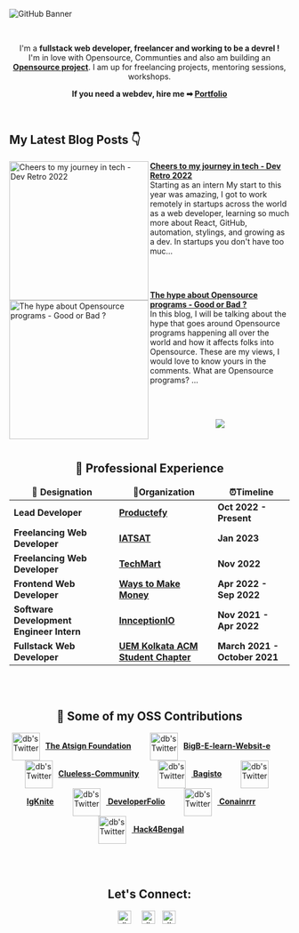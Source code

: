 ![GitHub Banner](https://user-images.githubusercontent.com/72851613/207913942-354b2399-f12d-403a-abfd-dd367feebeb5.png)

<br/>

<div align="center">

I'm a **fullstack web developer, freelancer and working to be a devrel !** <br> I'm in love with Opensource, Communties and also am building an **[Opensource project](https://github.com/IAmTamal/Milan)**. I am up for freelancing projects, mentoring sessions, workshops.

**If you need a webdev, hire me ➡ [Portfolio](https://tamal.vercel.app/)**

<br>  
  
</div>

## My Latest Blog Posts 👇

<!-- HASHNODE_BLOG:START -->
<p align="left">
<a href="https://tamal-writes.hashnode.dev//tamals-devretro22" title="Cheers to my journey in tech - Dev Retro 2022"><img src="https://cdn.hashnode.com/res/hashnode/image/upload/v1671178541615/6ddhoIsCc.png" alt="Cheers to my journey in tech - Dev Retro 2022" width="250px" align="left" /></a>
<a href="https://tamal-writes.hashnode.dev//tamals-devretro22" title="Cheers to my journey in tech - Dev Retro 2022"><strong>Cheers to my journey in tech - Dev Retro 2022</strong></a>
<br/> Starting as an intern
My start to this year was amazing, I got to work remotely in startups across the world as a web developer, learning so much more about React, GitHub, automation, stylings, and growing as a dev. In startups you don't have too muc... </p> <br/> <br/>
<p align="left">
<a href="https://tamal-writes.hashnode.dev//opensourcehype" title="The hype about Opensource programs - Good or Bad ?"><img src="https://cdn.hashnode.com/res/hashnode/image/upload/v1670741900419/qUNUovciK.png" alt="The hype about Opensource programs - Good or Bad ?" width="250px" align="left" /></a>
<a href="https://tamal-writes.hashnode.dev//opensourcehype" title="The hype about Opensource programs - Good or Bad ?"><strong>The hype about Opensource programs - Good or Bad ?</strong></a>
<br/> In this blog, I will be talking about the hype that goes around Opensource programs happening all over the world and how it affects folks into Opensource.  These are my views, I would love to know yours in the comments.
What are Opensource programs?
... </p> <br/> <br/>
<!-- HASHNODE_BLOG:END -->

<p align="center"><a href="https://tamal-writes.hashnode.dev/"><img src="https://raw.githubusercontent.com/IAmTamal/IAmTamal/main/pics/blogbanner.png"></a></p>



<br/>


 <h2 align="center" id = "work-experience">🚀 Professional Experience </h2> 

<table>
  <thead align="center">
    <tr border: none;>
      <td><b> 💼 Designation </b></td> 
      <td><b> 🏢Organization </b></td> 
      <td><b> ⏰Timeline  </b></td> 
      </tr>
  </thead>
  <tbody> 
    <tr>
      <td> <b> Lead Developer</b> </td>
      <td><a href="https://productefy.com/"/><b>Productefy</b></a></td>
      <td> <b>Oct 2022 - Present </b> </td>
   </tr>
   <tr>
      <td> <b>Freelancing Web Developer</b> </td>
      <td><a href="https://iatsat.in/"/><b>IATSAT</b></a></td>
      <td> <b>Jan 2023</b> </td>
   </tr>    
   <tr>
      <td> <b>Freelancing Web Developer</b> </td>
      <td><a href="https://techmartme.com/"/><b>TechMart</b></a></td>
      <td> <b>Nov 2022</b> </td>
   </tr>    
   <tr>
      <td> <b>Frontend Web Developer</b> </td>
      <td><a href="https://www.linkedin.com/company/waystomakemoney/"/><b>Ways to Make Money</b></a></td>
      <td> <b>Apr 2022 - Sep 2022</b> </td>
   </tr>    
   <tr>
      <td> <b>Software Development Engineer Intern</b> </td>
      <td><a href="https://www.linkedin.com/company/innception/"/><b>InnceptionIO</b></a></td>
      <td> <b>Nov 2021 - Apr 2022</b> </td>
   </tr>    
   <tr>
      <td> <b>Fullstack Web Developer </b> </td>
      <td><a href="https://www.linkedin.com/company/uem-kolkata-acm/"/><b>UEM Kolkata ACM Student Chapter</b></a></td>
      <td> <b>March 2021 - October 2021</b> </td>
   </tr>    
   

   </tbody>	 
</table>

<br/>
<br/>
 <h2 align="center" id = "work-experience">🚀 Some of my OSS Contributions </h2> 


<p align="center">
<a href="https://github.com/atsign-foundation/.github/pull/33" style="padding-right:30px"><img style="padding-right:10px" align="center" alt="db's Twitter" width="50px" src="https://avatars.githubusercontent.com/u/51759304?s=200&v=4" /><b>The Atsign Foundation</b></a>
<a href="https://github.com/The-Shivam-garg/BigB-E-learn-Websit-e/pull/456" style="padding-right:30px"><img style="padding-right:10px" align="center" alt="db's Twitter" width="50px" src="http://shivamgrg.me/BigB-E-learn-Websit-e/img/v.png" /><b>BigB-E-learn-Websit-e</b></a>
<a href="https://github.com/Clueless-Community/clueless-official-website/pull/215" style="padding-right:30px"><img style="padding-right:10px" align="center" alt="db's Twitter" width="50px" src="https://avatars.githubusercontent.com/u/99969752?s=200&v=4" /><b>Clueless-Community</b></a>
<a href="https://github.com/bagisto/bagisto/pull/6818" style="padding-right:30px"><img style="padding-right:10px" align="center" alt="db's Twitter" width="50px" src="https://avatars.githubusercontent.com/u/43133047?s=200&v=4" /><b>
Bagisto</b></a>
<a href="https://github.com/IgKniteDev/IgKnite/pull/66" style="padding-right:30px"><img style="padding-right:10px" align="center" alt="db's Twitter" width="50px" src="https://avatars.githubusercontent.com/u/110962664?s=200&v=4" /><b>
IgKnite</b></a>
<a href="https://github.com/IgKniteDev/IgKnite/pull/66" style="padding-right:30px"><img style="padding-right:10px" align="center" alt="db's Twitter" width="50px"  src="https://avatars.githubusercontent.com/u/23307811?u=eab46b153eef3f5183930e61898b462447af9219&v=4" /><b>
DeveloperFolio</b></a>
<a href="https://github.com/containrrr/watchtower/pull/1404" style="padding-right:30px"><img style="padding-right:10px" align="center" alt="db's Twitter" width="50px"  src="https://avatars.githubusercontent.com/u/49166261?s=200&v=4" /><b>
Conainrrr</b></a>
<a href="https://github.com/hack4bengal/hack4bengal.github.io" style="padding-right:30px"><img style="padding-right:10px" align="center" alt="db's Twitter" width="50px"  src="https://avatars.githubusercontent.com/u/96075231?s=200&v=4" /><b>
Hack4Bengal</b></a>

</p>
<br/>
<br/>


<h2 align="center"> Let's Connect: </h2>
<p align="center">
<a href="https://twitter.com/mrTamall"><img style="padding-right:10px" align="center" alt="db's Twitter" width="24px" src="./pics/iconfinder_twitter_circle_294709.png" /></a>
<a href="https://www.linkedin.com/in/say-hello-to-tamal/"><img style="padding-right:10px; padding-left:5px" align="center" alt="db's LinkedIn" width="24px" src="./pics/linkedin.png" align="center" /></a>
<a href="https://www.instagram.com/hellotamal/"><img style="padding-right:10px;" align="center" alt="db's Instagram" width="24px" src="./pics/iconfinder_instagram_1632517.png" /></a>
</p>
<br/>